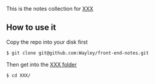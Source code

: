 This is the notes collection for [XXX]()

## How to use it

Copy the repo into your disk first

```bash
$ git clone git@github.com:Wayley/front-end-notes.git
```

Then get into the [XXX folder](https://github.com/Wayley/front-end-notes/tree/master/XXX)

```bash
$ cd XXX/
```
